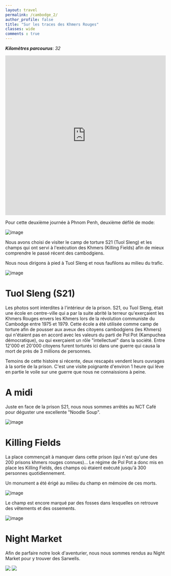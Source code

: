 ```yaml
---
layout: travel
permalink: /cambodge_2/
author_profile: false
title: "Sur les traces des Khmers Rouges"
classes: wide
comments : true
---
```


<!-- jQuery 1.8 or later, 33 KB -->
<script src="https://ajax.googleapis.com/ajax/libs/jquery/1.11.1/jquery.min.js"></script>

<!-- Fotorama from CDNJS, 19 KB -->
<link  href="https://cdnjs.cloudflare.com/ajax/libs/fotorama/4.6.4/fotorama.css" rel="stylesheet">
<script src="https://cdnjs.cloudflare.com/ajax/libs/fotorama/4.6.4/fotorama.js"></script>

***Kilomètres parcourus***: *32*

<iframe src="https://www.google.com/maps/d/u/0/embed?mid=193HcsHjY94qwbBV9QaLH_0Uz1ASo-z-M" width="100%" height="500" frameBorder="0"></iframe>
<br>

Pour cette deuxième journée à Phnom Penh, deuxième défilé de mode:

![image](https://drive.google.com/uc?id=1GoI7fF0eeqEvVRNUQTBWeqrYxTRzKNtw)

Nous avons choisi de visiter le camp de torture S21 (Tuol Sleng) et les champs qui ont servi à l'exécution des Khmers (Killing Fields) afin de mieux comprendre le passé récent des cambodgiens.

Nous nous dirigons à pied à Tuol Sleng et nous faufilons au milieu du trafic.

![image](https://drive.google.com/uc?id=1CgSROOJEpw7R465d-CTPaFYiAt8Q2lxi)

# Tuol Sleng (S21)

Les photos sont interdites à l'intérieur de la prison. S21, ou Tuol Sleng, était une école en centre-ville qui a par la suite abrité la terreur qu'exerçaient les Khmers Rouges envers les Khmers lors de la révolution communiste du Cambodge entre 1975 et 1979. Cette école a été utilisée comme camp de torture afin de pousser aux aveux des citoyens cambodgiens (les Khmers) qui n'étaient pas en accord avec les valeurs du parti de Pol Pot (Kampuchea démocratique), ou qui exerçaient un rôle "intellectuel" dans la société. Entre 12'000 et 20'000 citoyens furent torturés ici dans une guerre qui causa la mort de près de 3 millions de personnes. 

Temoins de cette histoire si récente, deux rescapés vendent leurs ouvrages à la sortie de la prison. C'est une visite poignante d'environ 1 heure qui lève en partie le voile sur une guerre que nous ne connaissions à peine.

# A midi

Juste en face de la prison S21, nous nous sommes arrêtés au NCT Café pour déguster une excellente "Noodle Soup".

![image](https://drive.google.com/uc?id=1s9UgzY0DFlMZZMtHvr6sdKyOuJBawOXu)

# Killing Fields

La place commençait à manquer dans cette prison (qui n'est qu'une des 200 prisons khmers rouges connues)... Le régime de Pol Pot a donc mis en place les Killing Fields, des champs où étaient exécuté jusqu'à 300 personnes quotidiennement.

Un monument a été érigé au milieu du champ en mémoire de ces morts.

![image](https://drive.google.com/uc?id=1O7CKXKwH8pcVv3eHh7Ayzl2zvdG5mcsp)

Le champ est encore marqué par des fosses dans lesquelles on retrouve des vêtements et des ossements.

![image](https://drive.google.com/uc?id=1F_tPQ2aV9QgnllSSJW1RjxzM0joRomjG)

# Night Market

Afin de parfaire notre look d'aventurier, nous nous sommes rendus au Night Market pour y trouver des Sarwells. 

<div class="fotorama">
  <img src="https://drive.google.com/uc?id=1iVd188a8FYVODVtSMDvL_vs5aCX76SoN">
  <img src="https://drive.google.com/uc?id=1XNC6FTE0BElVShmOgD2beLQv-4UPtbYp">
</div>